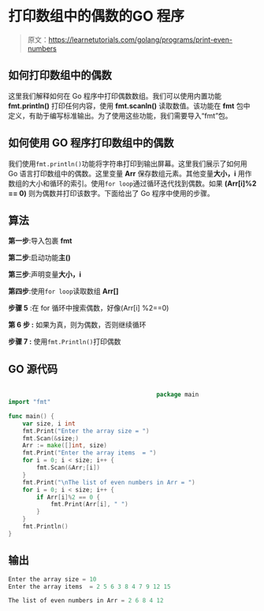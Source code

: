 # 打印数组中的偶数的GO 程序

> 原文：<https://learnetutorials.com/golang/programs/print-even-numbers>

## 如何打印数组中的偶数

这里我们解释如何在 Go 程序中打印偶数数组。我们可以使用内置功能 **fmt.println()** 打印任何内容，使用 **fmt.scanln()** 读取数值。该功能在 **fmt** 包中定义，有助于编写标准输出。为了使用这些功能，我们需要导入“fmt”包。

## 如何使用 GO 程序打印数组中的偶数

我们使用`fmt.println()`功能将字符串打印到输出屏幕。这里我们展示了如何用 Go 语言打印数组中的偶数。这里变量 **Arr** 保存数组元素。其他变量**大小，i** 用作数组的大小和循环的索引。使用`for loop`通过循环迭代找到偶数。如果 **(Arr[i]%2 == 0)** 则为偶数并打印该数字。下面给出了 Go 程序中使用的步骤。

## 算法

**第一步**:导入包裹 **fmt**

**第二步**:启动功能**主()**

**第三步**:声明变量**大小，i**

**第四步**:使用`for loop`读取数组 **Arr[]**

**步骤 5** :在 for 循环中搜索偶数，好像(Arr[i] %2==0)

****第 6 步** :** 如果为真，则为偶数，否则继续循环

****步骤 7** :** 使用`fmt.Println()`打印偶数

## GO 源代码

```go

                                          package main
import "fmt"

func main() {
    var size, i int
    fmt.Print("Enter the array size = ")
    fmt.Scan(&size;)
    Arr := make([]int, size)
    fmt.Print("Enter the array items  = ")
    for i = 0; i < size; i++ {
        fmt.Scan(&Arr;[i])
    }
    fmt.Print("\nThe list of even numbers in Arr = ")
    for i = 0; i < size; i++ {
        if Arr[i]%2 == 0 {
            fmt.Print(Arr[i], " ")
        }
    }
    fmt.Println()
}

```

## 输出

```go
Enter the array size = 10
Enter the array items  = 2 5 6 3 8 4 7 9 12 15

The list of even numbers in Arr = 2 6 8 4 12
```